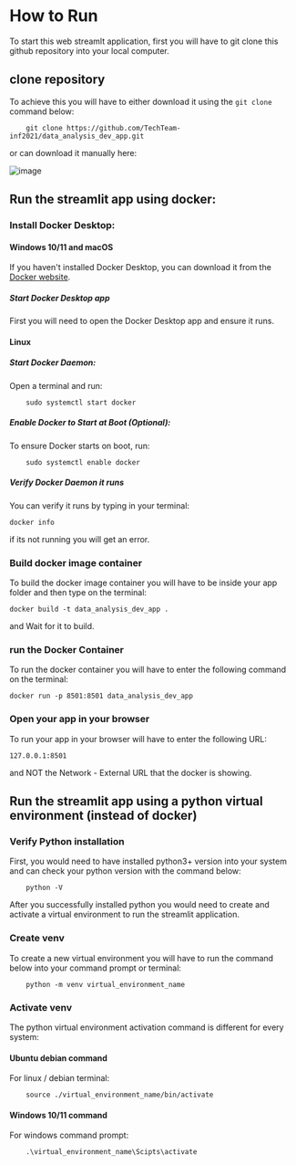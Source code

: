 # How to Run
To start this web streamlt application, first you will have to git clone this github repository into your local computer.

## clone repository
To achieve this you will have to either download it using the `git clone` command below:
```
    git clone https://github.com/TechTeam-inf2021/data_analysis_dev_app.git
```
or can download it manually here:

![image](https://github.com/TechTeam-inf2021/data_analysis_dev_app/assets/166173503/5f746267-8e2d-4b94-9b9c-b142dc71029e)


## Run the streamlit app using docker:
### Install Docker Desktop:
#### Windows 10/11 and macOS
If you haven't installed Docker Desktop, you can download it from the [Docker website](https://docs.docker.com/desktop/install/windows-install/).

##### Start Docker Desktop app
First you will need to open the Docker Desktop app and ensure it runs. 

#### Linux
##### Start Docker Daemon:
Open a terminal and run:
```
    sudo systemctl start docker
```
##### Enable Docker to Start at Boot (Optional):

To ensure Docker starts on boot, run:
```
    sudo systemctl enable docker
```
##### Verify Docker Daemon it runs
You can verify it runs by typing in your terminal:
```
docker info
```
if its not running you will get an error.

### Build docker image container
To build the docker image container you will have to be inside your app folder and then type on the terminal:
```
docker build -t data_analysis_dev_app .
```
and Wait for it to build.

### run the Docker Container
To run the docker container you will have to enter the following command on the terminal:
```
docker run -p 8501:8501 data_analysis_dev_app
```

### Open your app in your browser
To run your app in your browser will have to enter the following URL:
```
127.0.0.1:8501
```
and NOT the Network - External URL that the docker is showing.


## Run the streamlit app using a python virtual environment (instead of docker)

### Verify Python installation
First, you would need to have installed python3+ version into your system and can check your python version with the command below:
```
    python -V
```
After you successfully installed python you would need to create and activate a virtual environment to run the streamlit application.

### Create venv
To create a new virtual environment you will have to run the command below into your command prompt or terminal:
```
    python -m venv virtual_environment_name
```
### Activate venv
The python virtual environment activation command is different for every system: 
#### Ubuntu debian command
For linux / debian terminal:
```
    source ./virtual_environment_name/bin/activate
```
#### Windows 10/11 command
For windows command prompt:
```
    .\virtual_environment_name\Scipts\activate
```
